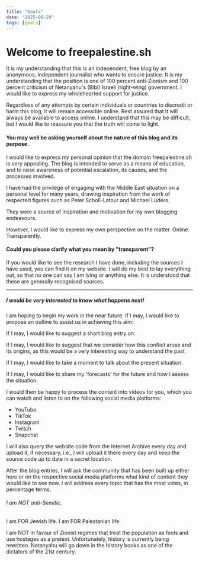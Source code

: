 ```yaml
---
title: "Goals"
date: "2025-09-29"
tags: [goals]
---
```


# Welcome to freepalestine.sh

It is my understanding that this is an independent, free blog by an anonymous, independent journalist who wants to ensure justice. It is my understanding that the position is one of 100 percent anti-Zionism and 100 percent criticism of Netanyahu's (Bibi) Israeli (right-wing) government. I would like to express my wholehearted support for justice.

Regardless of any attempts by certain individuals or countries to discredit or harm this blog, it will remain accessible online. Rest assured that it will always be available to access online. I understand that this may be difficult, but I would like to reassure you that the truth will come to light.

#### You may well be asking yourself about the nature of this blog and its purpose.

  I would like to express my personal opinion that the domain freepalestine.sh is very appealing. The blog is intended to serve as a means of education, and to raise awareness of potential escalation, its causes, and the processes involved.

  I have had the privilege of engaging with the Middle East situation on a personal level for many years, drawing inspiration from the work of respected figures such as Peter Scholl-Latour and Michael Lüders.

They were a source of inspiration and motivation for my own blogging endeavours.

However, I would like to express my own perspective on the matter.
Online.
Transparently.

#### Could you please clarify what you mean by "transparent"?


If you would like to see the research I have done, including the sources I have used, you can find it on my website. I will do my best to lay everything out, so that no one can say I am lying or anything else. It is understood that these are generally recognised sources.

---
##### I would be very interested to know what happens next!


I am hoping to begin my work in the near future. If I may, I would like to propose an outline to assist us in achieving this aim:

If I may, I would like to suggest a short blog entry on:

If I may, I would like to suggest that we consider how this conflict arose and its origins, as this would be a very interesting way to understand the past. 

If I may, I would like to take a moment to talk about the present situation.

If I may, I would like to share my 'forecasts' for the future and how I assess the situation.

I would then be happy to process the content into videos for you, which you can watch and listen to on the following social media platforms:

- YouTube
- TikTok
- Instagram
- Twitch
- Snapchat

I will also query the website code from the Internet Archive every day and upload it, if necessary, i.e., I will upload it there every day and keep the source code up to date in a secret location.

After the blog entries, I will ask the community that has been built up either here or on the respective social media platforms what kind of content they would like to see now. I will address every topic that has the most votes, in percentage terms.

###### I am NOT anti-Semitic.
I am FOR Jewish life.
I am FOR Palestanian life
  
I am NOT in favour of Zionist regimes that treat the population as fools and use hostages as a pretext. Unfortunately, history is currently being rewritten. Netanyahu will go down in the history books as one of the dictators of the 21st century.

